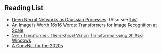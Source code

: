## Reading List

- [Deep Neural Networks as Gaussian Processes](https://arxiv.org/abs/1711.00165). (Also see [this](https://online.kitp.ucsb.edu/online/machine_c19/bahri/pdf/Bahri_Machine19Conf_KITP.pdf))
- [An Image is Worth 16x16 Words: Transformers for Image Recognition at Scale](https://arxiv.org/abs/2010.11929v2)
- [Swin Transformer: Hierarchical Vision Transformer using Shifted Windows](https://arxiv.org/abs/2103.14030)
- [A ConvNet for the 2020s](https://arxiv.org/abs/2201.03545)
